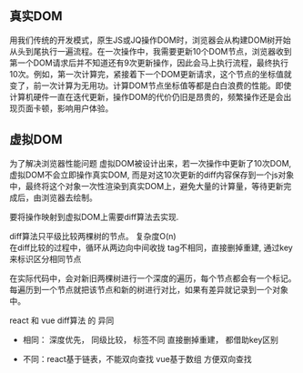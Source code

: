 ## 真实DOM

用我们传统的开发模式，原生JS或JQ操作DOM时，浏览器会从构建DOM树开始从头到尾执行一遍流程。在一次操作中，我需要更新10个DOM节点，浏览器收到第一个DOM请求后并不知道还有9次更新操作，因此会马上执行流程，最终执行10次。例如，第一次计算完，紧接着下一个DOM更新请求，这个节点的坐标值就变了，前一次计算为无用功。计算DOM节点坐标值等都是白白浪费的性能。即使计算机硬件一直在迭代更新，操作DOM的代价仍旧是昂贵的，频繁操作还是会出现页面卡顿，影响用户体验。

## 虚拟DOM

为了解决浏览器性能问题 虚拟DOM被设计出来，若一次操作中更新了10次DOM, 虚拟DOM不会立即操作真实DOM, 而是对这10次更新的diff内容保存到一个js对象中，最终将这个对象一次性渲染到真实DOM上，避免大量的计算量，等待更新完成后，由浏览器去绘制。

要将操作映射到虚拟DOM上需要diff算法去实现.

diff算法只平级比较两棵树的节点。 复杂度O(n)  
在diff比较的过程中，循环从两边向中间收拢
tag不相同，直接删掉重建, 通过key来标识区分相同节点

在实际代码中，会对新旧两棵树进行一个深度的遍历，每个节点都会有一个标记。每遍历到一个节点就把该节点和新的树进行对比，如果有差异就记录到一个对象中。


react 和 vue diff算法 的 异同

- 相同： 深度优先， 同级比较， 标签不同 直接删掉重建， 都借助key区别

- 不同：react基于链表，不能双向查找  vue基于数组 方便双向查找

